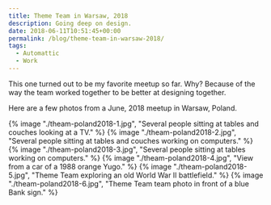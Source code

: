 ```yaml
---
title: Theme Team in Warsaw, 2018
description: Going deep on design.
date: 2018-06-11T10:51:45+00:00
permalink: /blog/theme-team-in-warsaw-2018/
tags:
  - Automattic
  - Work
---
```


This one turned out to be my favorite meetup so far. Why? Because of the way the team worked together to be better at designing together.

Here are a few photos from a June, 2018 meetup in Warsaw, Poland.

{% image "./theam-poland2018-1.jpg", "Several people sitting at tables and couches looking at a TV." %}
{% image "./theam-poland2018-2.jpg", "Several people sitting at tables and couches working on computers." %}
{% image "./theam-poland2018-3.jpg", "Several people sitting at tables working on computers." %}
{% image "./theam-poland2018-4.jpg", "View from a car of a 1988 orange Yugo." %}
{% image "./theam-poland2018-5.jpg", "Theme Team exploring an old World War II battlefield." %}
{% image "./theam-poland2018-6.jpg", "Theme Team team photo in front of a blue Bank sign." %}

